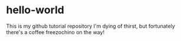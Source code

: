 # hello-world
This is my github tutorial repository
I'm dying of thirst, but fortunately there's a coffee freezochino on the way!
